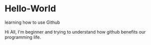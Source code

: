 # Hello-World
learning how to use Github

Hi All,
  I'm beginner and trying to understand how github benefits our programming life.
